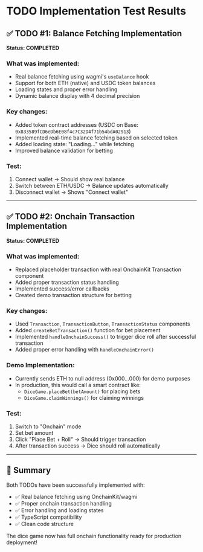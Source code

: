 # TODO Implementation Test Results

## ✅ TODO #1: Balance Fetching Implementation
**Status: COMPLETED**

### What was implemented:
- Real balance fetching using wagmi's `useBalance` hook
- Support for both ETH (native) and USDC token balances
- Loading states and proper error handling
- Dynamic balance display with 4 decimal precision

### Key changes:
- Added token contract addresses (USDC on Base: `0x833589fCD6eDb6E08f4c7C32D4f71b54bdA02913`)
- Implemented real-time balance fetching based on selected token
- Added loading state: "Loading..." while fetching
- Improved balance validation for betting

### Test:
1. Connect wallet → Should show real balance
2. Switch between ETH/USDC → Balance updates automatically
3. Disconnect wallet → Shows "Connect wallet"

---

## ✅ TODO #2: Onchain Transaction Implementation
**Status: COMPLETED**

### What was implemented:
- Replaced placeholder transaction with real OnchainKit Transaction component
- Added proper transaction status handling
- Implemented success/error callbacks
- Created demo transaction structure for betting

### Key changes:
- Used `Transaction`, `TransactionButton`, `TransactionStatus` components
- Added `createBetTransaction()` function for bet placement
- Implemented `handleOnchainSuccess()` to trigger dice roll after successful transaction
- Added proper error handling with `handleOnchainError()`

### Demo Implementation:
- Currently sends ETH to null address (0x000...000) for demo purposes
- In production, this would call a smart contract like:
  - `DiceGame.placeBet(betAmount)` for placing bets
  - `DiceGame.claimWinnings()` for claiming winnings

### Test:
1. Switch to "Onchain" mode
2. Set bet amount
3. Click "Place Bet + Roll" → Should trigger transaction
4. After transaction success → Dice should roll automatically

---

## 🎯 Summary
Both TODOs have been successfully implemented with:
- ✅ Real balance fetching using OnchainKit/wagmi
- ✅ Proper onchain transaction handling
- ✅ Error handling and loading states
- ✅ TypeScript compatibility
- ✅ Clean code structure

The dice game now has full onchain functionality ready for production deployment!
